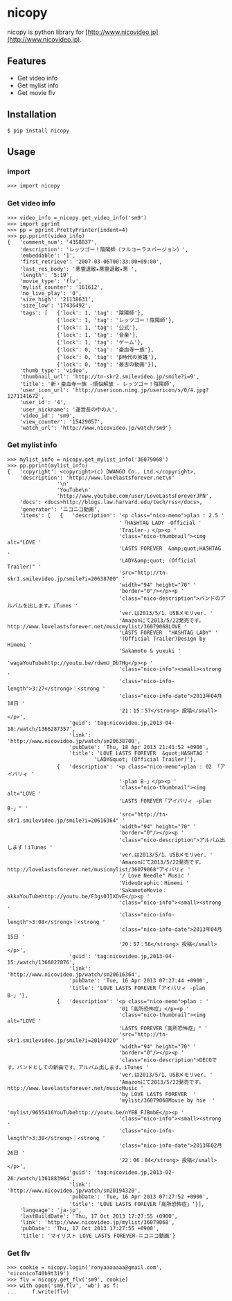 # nicopy
nicopy is python library for [http://www.nicovideo.jp](http://www.nicovideo.jp).

## Features

- Get video info
- Get mylist info
- Get movie flv

## Installation

    $ pip install nicopy


## Usage
### import

    >>> import nicopy

### Get video info


    >>> video_info =_nicopy.get_video_info('sm9')
    >>> import pprint
    >>> pp = pprint.PrettyPrinter(indent=4)
    >>> pp.pprint(video_info)
    {   'comment_num': '4358837',
        'description': 'レッツゴー！陰陽師（フルコーラスバージョン）',
        'embeddable': '1',
        'first_retrieve': '2007-03-06T00:33:00+09:00',
        'last_res_body': '悪霊退散★悪霊退散★悪 ',
        'length': '5:19',
        'movie_type': 'flv',
        'mylist_counter': '161612',
        'no_live_play': '0',
        'size_high': '21138631',
        'size_low': '17436492',
        'tags': [   {'lock': 1, 'tag': '陰陽師'},
                    {'lock': 1, 'tag': 'レッツゴー！陰陽師'},
                    {'lock': 1, 'tag': '公式'},
                    {'lock': 1, 'tag': '音楽'},
                    {'lock': 1, 'tag': 'ゲーム'},
                    {'lock': 0, 'tag': '豪血寺一族'},
                    {'lock': 0, 'tag': 'β時代の英雄'},
                    {'lock': 0, 'tag': '最古の動画'}],
        'thumb_type': 'video',
        'thumbnail_url': 'http://tn-skr2.smilevideo.jp/smile?i=9',
        'title': '新・豪血寺一族 -煩悩解放 - レッツゴー！陰陽師',
        'user_icon_url': 'http://usericon.nimg.jp/usericon/s/0/4.jpg?1271141672',
        'user_id': '4',
        'user_nickname': '運営長の中の人',
        'video_id': 'sm9',
        'view_counter': '15429057',
        'watch_url': 'http://www.nicovideo.jp/watch/sm9'}


### Get mylist info

    >>> mylist_info = nicopy.get_mylist_info('36079068')
    >>> pp.pprint(mylist_info)
    {   'copyright': <copyright>(c) DWANGO Co., Ltd.</copyright>,
        'description': 'http://www.lovelastsforever.net\n'
                    '\n'
                    'YouTube\n'
                    'http://www.youtube.com/user/LoveLastsForeverJPN',
        'docs': <docs>http://blogs.law.harvard.edu/tech/rss</docs>,
        'generator': 'ニコニコ動画',
        'items': [   {   'description': '<p class="nico-memo">plan : 2.5 '
                                        '「HASHTAG LADY -Official '
                                        'Trailer-」</p><p '
                                        'class="nico-thumbnail"><img alt="LOVE '
                                        'LASTS FOREVER  &amp;quot;HASHTAG '
                                        'LADY&amp;quot; (Official Trailer)" '
                                        'src="http://tn-skr1.smilevideo.jp/smile?i=20638700" '
                                        'width="94" height="70" '
                                        'border="0"/></p><p '
                                        'class="nico-description">バンドのアルバムを出します。iTunes '
                                        'ver.は2013/5/1、USBメモリver. '
                                        'Amazonにて2013/5/22発売です。http://www.lovelastsforever.net/musicmylist/36079068LOVE '
                                        'LASTS FOREVER  "HASHTAG LADY" '
                                        '(Official Trailer)Design by Himemi '
                                        'Sakamoto & yuxuki '
                                        'wagaYouTubehttp://youtu.be/rdwmU_Db7Hg</p><p '
                                        'class="nico-info"><small><strong '
                                        'class="nico-info-length">3:27</strong>｜<strong '
                                        'class="nico-info-date">2013年04月18日 '
                                        '21：15：57</strong> 投稿</small></p>',
                        'guid': 'tag:nicovideo.jp,2013-04-18:/watch/1366287357',
                        'link': 'http://www.nicovideo.jp/watch/sm20638700',
                        'pubDate': 'Thu, 18 Apr 2013 21:41:52 +0900',
                        'title': 'LOVE LASTS FOREVER  &quot;HASHTAG '
                                'LADY&quot; (Official Trailer)'},
                    {   'description': '<p class="nico-memo">plan : 02 「アイバリィ '
                                        '-plan B-」</p><p '
                                        'class="nico-thumbnail"><img alt="LOVE '
                                        'LASTS FOREVER「アイバリィ -plan B-」" '
                                        'src="http://tn-skr1.smilevideo.jp/smile?i=20616364" '
                                        'width="94" height="70" '
                                        'border="0"/></p><p '
                                        'class="nico-description">アルバム出します！iTunes '
                                        'ver.は2013/5/1、USBメモリver. '
                                        'Amazonにて2013/5/22発売です。http://lovelastsforever.net/musicmylist/36079068"アイバリィ '
                                        '/ Love Needle" Music '
                                        'VideoGraphic：Himemi '
                                        'SakamotoMovie：akkaYouTubehttp://youtu.be/F3gs0JIXOvE</p><p '
                                        'class="nico-info"><small><strong '
                                        'class="nico-info-length">3:08</strong>｜<strong '
                                        'class="nico-info-date">2013年04月15日 '
                                        '20：57：56</strong> 投稿</small></p>',
                        'guid': 'tag:nicovideo.jp,2013-04-15:/watch/1366027076',
                        'link': 'http://www.nicovideo.jp/watch/sm20616364',
                        'pubDate': 'Tue, 16 Apr 2013 07:27:44 +0900',
                        'title': 'LOVE LASTS FOREVER「アイバリィ -plan B-」'},
                    {   'description': '<p class="nico-memo">plan : '
                                        '01「高所恐怖症」</p><p '
                                        'class="nico-thumbnail"><img alt="LOVE '
                                        'LASTS FOREVER「高所恐怖症」" '
                                        'src="http://tn-skr1.smilevideo.jp/smile?i=20194320" '
                                        'width="94" height="70" '
                                        'border="0"/></p><p '
                                        'class="nico-description">DECOです。バンドとしての新曲です。アルバム出します。iTunes '
                                        'ver.は2013/5/1、USBメモリver. '
                                        'Amazonにて2013/5/22発売です。http://www.lovelastsforever.net/musicMusic '
                                        'by LOVE LASTS FOREVER  '
                                        'mylist/36079068Movie by hie  '
                                        'mylist/9655416YouTubehttp://youtu.be/nYEB_FJBmbE</p><p '
                                        'class="nico-info"><small><strong '
                                        'class="nico-info-length">3:38</strong>｜<strong '
                                        'class="nico-info-date">2013年02月26日 '
                                        '22：06：04</strong> 投稿</small></p>',
                        'guid': 'tag:nicovideo.jp,2013-02-26:/watch/1361883964',
                        'link': 'http://www.nicovideo.jp/watch/sm20194320',
                        'pubDate': 'Tue, 16 Apr 2013 07:27:52 +0900',
                        'title': 'LOVE LASTS FOREVER「高所恐怖症」'}],
        'language': 'ja-jp',
        'lastBuildDate': 'Thu, 17 Oct 2013 17:27:55 +0900',
        'link': 'http://www.nicovideo.jp/mylist/36079068',
        'pubDate': 'Thu, 17 Oct 2013 17:27:55 +0900',
        'title': 'マイリスト LOVE LASTS FOREVER‐ニコニコ動画'}


### Get flv


    >>> cookie = nicopy.login('ronyaaaaaaa@gmail.com', 'niconicoT40b9t319')
    >>> flv = nicopy.get_flv('sm9', cookie)
    >>> with open('sm9.flv', 'wb') as f:
    ...     f.write(flv)
